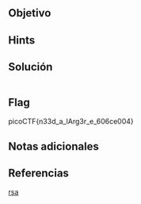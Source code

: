# 

## Objetivo


## Hints



## Solución

```              
```


## Flag

picoCTF{n33d_a_lArg3r_e_606ce004}

## Notas adicionales


## Referencias

[rsa](https://simple.wikipedia.org/wiki/RSA_algorithm)
